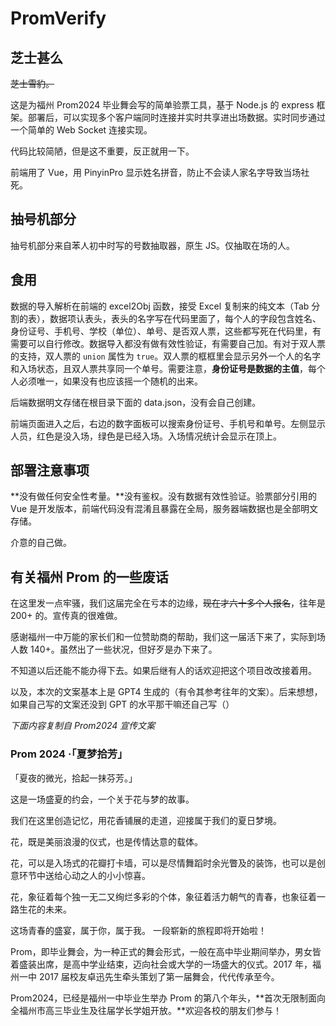# PromVerify

## 芝士甚么

~~芝士雪豹。~~

这是为福州 Prom2024 毕业舞会写的简单验票工具，基于 Node.js 的 express 框架。部署后，可以实现多个客户端同时连接并实时共享进出场数据。实时同步通过一个简单的 Web Socket 连接实现。

代码比较简陋，但是这不重要，反正就用一下。

前端用了 Vue，用 PinyinPro 显示姓名拼音，防止不会读人家名字导致当场社死。

## 抽号机部分

抽号机部分来自苯人初中时写的号数抽取器，原生 JS。仅抽取在场的人。

## 食用

数据的导入解析在前端的 excel2Obj 函数，接受 Excel 复制来的纯文本（Tab 分割的表），数据项认表头，表头的名字写在代码里面了，每个人的字段包含姓名、身份证号、手机号、学校（单位）、单号、是否双人票，这些都写死在代码里，有需要可以自行修改。数据导入都没有做有效性验证，有需要自己加。有对于双人票的支持，双人票的 `union` 属性为 `true`。双人票的框框里会显示另外一个人的名字和入场状态，且双人票共享同一个单号。需要注意，**身份证号是数据的主值**，每个人必须唯一，如果没有也应该摇一个随机的出来。

后端数据明文存储在根目录下面的 data.json，没有会自己创建。

前端页面进入之后，右边的数字面板可以搜索身份证号、手机号和单号。左侧显示人员，红色是没入场，绿色是已经入场。入场情况统计会显示在顶上。

## 部署注意事项

**没有做任何安全性考量。**没有鉴权。没有数据有效性验证。验票部分引用的 Vue 是开发版本，前端代码没有混淆且暴露在全局，服务器端数据也是全部明文存储。

介意的自己做。

## 有关福州 Prom 的一些废话

在这里发一点牢骚，我们这届完全在亏本的边缘，~~现在才六十多个人报名~~，往年是 200+ 的。宣传真的很难做。

感谢福州一中万能的家长们和一位赞助商的帮助，我们这一届活下来了，实际到场人数 140+。虽然出了一些状况，但好歹是办下来了。

不知道以后还能不能办得下去。如果后继有人的话欢迎把这个项目改改接着用。

以及，本次的文案基本上是 GPT4 生成的（有令其参考往年的文案）。后来想想，如果自己写的文案还没到 GPT 的水平那干嘛还自己写（）

*下面内容复制自 Prom2024 宣传文案*

### Prom 2024 ·「夏梦拾芳」

「夏夜的微光，拾起一抹芬芳。」
 
这是一场盛夏的约会，一个关于花与梦的故事。

我们在这里创造记忆，用花香铺展的走道，迎接属于我们的夏日梦境。
 
花，既是美丽浪漫的仪式，也是传情达意的载体。

花，可以是入场式的花瓣打卡墙，可以是尽情舞蹈时余光瞥及的装饰，也可以是创意环节中送给心动之人的小小惊喜。

花，象征着每个独一无二又绚烂多彩的个体，象征着活力朝气的青春，也象征着一路生花的未来。

这场青春的盛宴，属于你，属于我。
一段崭新的旅程即将开始啦！

Prom，即毕业舞会，为一种正式的舞会形式，一般在高中毕业期间举办，男女皆着盛装出席，是高中学业结束，迈向社会或大学的一场盛大的仪式。2017 年，福州一中 2017 届校友卓迅先生牵头策划了第一届舞会，代代传承至今。
 
Prom2024，已经是福州一中毕业生举办 Prom 的第八个年头，**首次无限制面向全福州市高三毕业生及往届学长学姐开放。**欢迎各校的朋友们参与！